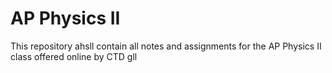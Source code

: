 AP Physics II
=============

This repository ahsll contain all notes and assignments for the AP Physics II class
offered online by CTD gll
